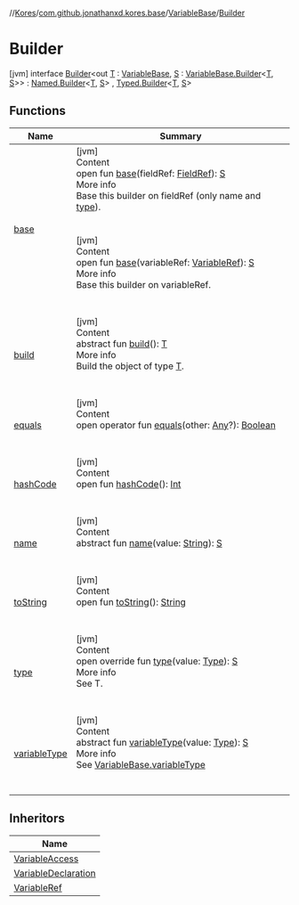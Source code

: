 //[Kores](../../../index.md)/[com.github.jonathanxd.kores.base](../../index.md)/[VariableBase](../index.md)/[Builder](index.md)



# Builder  
 [jvm] interface [Builder](index.md)<out [T](index.md) : [VariableBase](../index.md), [S](index.md) : [VariableBase.Builder](index.md)<[T](index.md), [S](index.md)>> : [Named.Builder](../../-named/-builder/index.md)<[T](index.md), [S](index.md)> , [Typed.Builder](../../-typed/-builder/index.md)<[T](index.md), [S](index.md)>    


## Functions  
  
|  Name|  Summary| 
|---|---|
| <a name="com.github.jonathanxd.kores.base/VariableBase.Builder/base/#com.github.jonathanxd.kores.common.FieldRef/PointingToDeclaration/"></a>[base](base.md)| <a name="com.github.jonathanxd.kores.base/VariableBase.Builder/base/#com.github.jonathanxd.kores.common.FieldRef/PointingToDeclaration/"></a>[jvm]  <br>Content  <br>open fun [base](base.md)(fieldRef: [FieldRef](../../../com.github.jonathanxd.kores.common/-field-ref/index.md)): [S](index.md)  <br>More info  <br>Base this builder on fieldRef (only name and [type](type.md)).  <br><br><br>[jvm]  <br>Content  <br>open fun [base](base.md)(variableRef: [VariableRef](../../../com.github.jonathanxd.kores.common/-variable-ref/index.md)): [S](index.md)  <br>More info  <br>Base this builder on variableRef.  <br><br><br>
| <a name="com.github.jonathanxd.kores.builder/Builder/build/#/PointingToDeclaration/"></a>[build](../../../com.github.jonathanxd.kores.builder/-builder/build.md)| <a name="com.github.jonathanxd.kores.builder/Builder/build/#/PointingToDeclaration/"></a>[jvm]  <br>Content  <br>abstract fun [build](../../../com.github.jonathanxd.kores.builder/-builder/build.md)(): [T](index.md)  <br>More info  <br>Build the object of type [T](../../../com.github.jonathanxd.kores.builder/-builder/index.md).  <br><br><br>
| <a name="kotlin/Any/equals/#kotlin.Any?/PointingToDeclaration/"></a>[equals](../../../com.github.jonathanxd.kores.util/-simple-resolver/index.md#%5Bkotlin%2FAny%2Fequals%2F%23kotlin.Any%3F%2FPointingToDeclaration%2F%5D%2FFunctions%2F-1211764316)| <a name="kotlin/Any/equals/#kotlin.Any?/PointingToDeclaration/"></a>[jvm]  <br>Content  <br>open operator fun [equals](../../../com.github.jonathanxd.kores.util/-simple-resolver/index.md#%5Bkotlin%2FAny%2Fequals%2F%23kotlin.Any%3F%2FPointingToDeclaration%2F%5D%2FFunctions%2F-1211764316)(other: [Any](https://kotlinlang.org/api/latest/jvm/stdlib/kotlin/-any/index.html)?): [Boolean](https://kotlinlang.org/api/latest/jvm/stdlib/kotlin/-boolean/index.html)  <br><br><br>
| <a name="kotlin/Any/hashCode/#/PointingToDeclaration/"></a>[hashCode](../../../com.github.jonathanxd.kores.util/-simple-resolver/index.md#%5Bkotlin%2FAny%2FhashCode%2F%23%2FPointingToDeclaration%2F%5D%2FFunctions%2F-1211764316)| <a name="kotlin/Any/hashCode/#/PointingToDeclaration/"></a>[jvm]  <br>Content  <br>open fun [hashCode](../../../com.github.jonathanxd.kores.util/-simple-resolver/index.md#%5Bkotlin%2FAny%2FhashCode%2F%23%2FPointingToDeclaration%2F%5D%2FFunctions%2F-1211764316)(): [Int](https://kotlinlang.org/api/latest/jvm/stdlib/kotlin/-int/index.html)  <br><br><br>
| <a name="com.github.jonathanxd.kores.base/Named.Builder/name/#kotlin.String/PointingToDeclaration/"></a>[name](../../-named/-builder/name.md)| <a name="com.github.jonathanxd.kores.base/Named.Builder/name/#kotlin.String/PointingToDeclaration/"></a>[jvm]  <br>Content  <br>abstract fun [name](../../-named/-builder/name.md)(value: [String](https://kotlinlang.org/api/latest/jvm/stdlib/kotlin/-string/index.html)): [S](index.md)  <br><br><br>
| <a name="kotlin/Any/toString/#/PointingToDeclaration/"></a>[toString](../../../com.github.jonathanxd.kores.util/-simple-resolver/index.md#%5Bkotlin%2FAny%2FtoString%2F%23%2FPointingToDeclaration%2F%5D%2FFunctions%2F-1211764316)| <a name="kotlin/Any/toString/#/PointingToDeclaration/"></a>[jvm]  <br>Content  <br>open fun [toString](../../../com.github.jonathanxd.kores.util/-simple-resolver/index.md#%5Bkotlin%2FAny%2FtoString%2F%23%2FPointingToDeclaration%2F%5D%2FFunctions%2F-1211764316)(): [String](https://kotlinlang.org/api/latest/jvm/stdlib/kotlin/-string/index.html)  <br><br><br>
| <a name="com.github.jonathanxd.kores.base/VariableBase.Builder/type/#java.lang.reflect.Type/PointingToDeclaration/"></a>[type](type.md)| <a name="com.github.jonathanxd.kores.base/VariableBase.Builder/type/#java.lang.reflect.Type/PointingToDeclaration/"></a>[jvm]  <br>Content  <br>open override fun [type](type.md)(value: [Type](https://docs.oracle.com/javase/8/docs/api/java/lang/reflect/Type.html)): [S](index.md)  <br>More info  <br>See T.  <br><br><br>
| <a name="com.github.jonathanxd.kores.base/VariableBase.Builder/variableType/#java.lang.reflect.Type/PointingToDeclaration/"></a>[variableType](variable-type.md)| <a name="com.github.jonathanxd.kores.base/VariableBase.Builder/variableType/#java.lang.reflect.Type/PointingToDeclaration/"></a>[jvm]  <br>Content  <br>abstract fun [variableType](variable-type.md)(value: [Type](https://docs.oracle.com/javase/8/docs/api/java/lang/reflect/Type.html)): [S](index.md)  <br>More info  <br>See [VariableBase.variableType](../variable-type.md)  <br><br><br>


## Inheritors  
  
|  Name| 
|---|
| <a name="com.github.jonathanxd.kores.base/VariableAccess.Builder///PointingToDeclaration/"></a>[VariableAccess](../../-variable-access/-builder/index.md)
| <a name="com.github.jonathanxd.kores.base/VariableDeclaration.Builder///PointingToDeclaration/"></a>[VariableDeclaration](../../-variable-declaration/-builder/index.md)
| <a name="com.github.jonathanxd.kores.common/VariableRef.Builder///PointingToDeclaration/"></a>[VariableRef](../../../com.github.jonathanxd.kores.common/-variable-ref/-builder/index.md)

